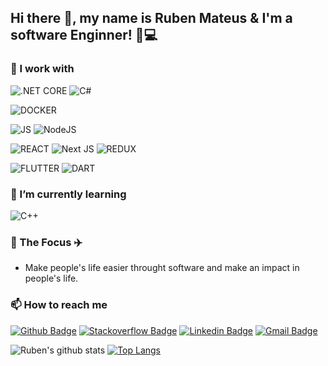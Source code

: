 <!--
**RubenMateus/RubenMateus** is a ✨ _special_ ✨ repository because its `README.md` (this file) appears on your GitHub profile.

Here are some ideas to get you started:

- 🔭 I’m currently working on ...
- 🌱 I’m currently learning ...
- 👯 I’m looking to collaborate on ...
- 🤔 I’m looking for help with ...
- 💬 Ask me about ...
- 📫 How to reach me: ...
- 😄 Pronouns: ...
- ⚡ Fun fact: ...
-->

## Hi there 👋, my name is Ruben Mateus & I'm a software Enginner! 🦖💻

### 🔭 I work with

![.NET CORE](https://img.shields.io/badge/.NET-CORE-CORE?logo=net&style=for-the-badge&color=5C2D91&labelColor=5C2D91)
<img alt="C#" src="https://img.shields.io/badge/c%23-%23239120.svg?&style=for-the-badge&logo=c-sharp&logoColor=white"/>

![DOCKER](https://img.shields.io/badge/DOCKER-DOCKER?logo=docker&style=for-the-badge&color=2496ED&logoColor=white)

![JS](https://img.shields.io/badge/javascript-javascript?logo=javascript&style=for-the-badge&color=F7DF1E&logoColor=black)
<img alt="NodeJS" src="https://img.shields.io/badge/node.js-%2343853D.svg?&style=for-the-badge&logo=node.js&logoColor=white"/>

![REACT](https://img.shields.io/badge/REACT-REACT?logo=react&style=for-the-badge&color=61DAFB&logoColor=white)
<img alt="Next JS" src="https://img.shields.io/badge/nextjs-%23000000.svg?&style=for-the-badge&logo=next.js&logoColor=white"/>
![REDUX](https://img.shields.io/badge/REDUX-REDUX?logo=redux&style=for-the-badge&color=764ABC)

![FLUTTER](https://img.shields.io/badge/FLUTTER-FLUTTER?logo=flutter&style=for-the-badge&color=02569B&logoColor=white)
![DART](https://img.shields.io/badge/DART-FLUTTER?logo=dart&style=for-the-badge&color=0175C2&logoColor=white)


### 🌱 I’m currently learning
<img alt="C++" src="https://img.shields.io/badge/c++-%2300599C.svg?&style=for-the-badge&logo=c%2B%2B&ogoColor=white"/>

### 🚀 The Focus ✈️
* Make people's life easier throught software and make an impact in people's life.

### 📫 How to reach me
[![Github Badge](https://img.shields.io/badge/-Github-000?style=for-the-badge&logo=Github&logoColor=white&link=https://github.com/rubenMateus)](https://github.com/rubenMateus)
[![Stackoverflow Badge](https://img.shields.io/badge/-Stackoverflow-FE7A16?style=for-the-badge&logo=stackoverflow&logoColor=white&link=https://stackoverflow.com/users/story/7746253)](https://stackoverflow.com/users/7746253/ruben-mateus)
[![Linkedin Badge](https://img.shields.io/badge/-LinkedIn-blue?style=for-the-badge&logo=Linkedin&logoColor=white&link=https://www.linkedin.com/in/ruben-mateus/)](https://www.linkedin.com/in/ruben-mateus/)
[![Gmail Badge](https://img.shields.io/badge/-Gmail-c14438?style=for-the-badge&logo=Gmail&logoColor=white&link=mailto:ruben.mateus3@gmail.com)](mailto:ruben.mateus3@gmail.com)

![Ruben's github stats](https://github-readme-stats.vercel.app/api?username=rubenmateus&theme=cobalt&show_icons=true&count_private=true&include_all_commits=true)
[![Top Langs](https://github-readme-stats.vercel.app/api/top-langs/?username=rubenmateus&theme=cobalt&hide=css,html&count_private=true&layout=compact)](https://github.com/rubenmateus/github-readme-stats)
